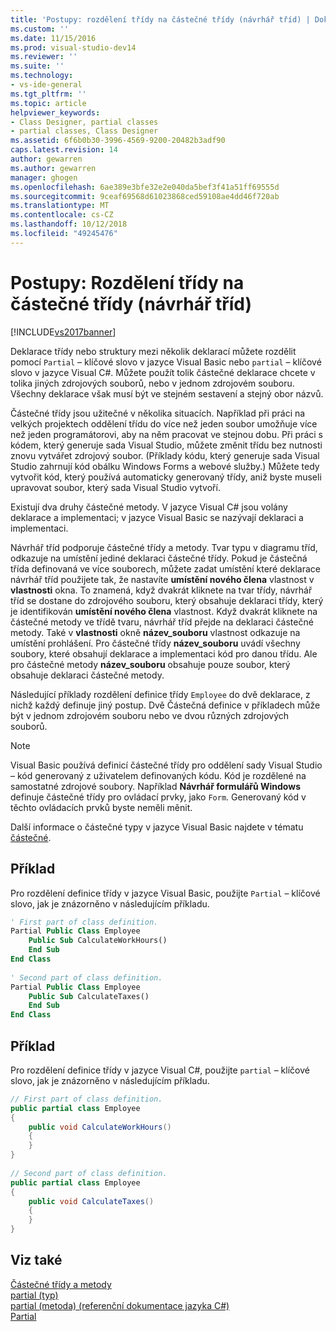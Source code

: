 ```yaml
---
title: 'Postupy: rozdělení třídy na částečné třídy (návrhář tříd) | Dokumentace Microsoftu'
ms.custom: ''
ms.date: 11/15/2016
ms.prod: visual-studio-dev14
ms.reviewer: ''
ms.suite: ''
ms.technology:
- vs-ide-general
ms.tgt_pltfrm: ''
ms.topic: article
helpviewer_keywords:
- Class Designer, partial classes
- partial classes, Class Designer
ms.assetid: 6f6b0b30-3996-4569-9200-20482b3adf90
caps.latest.revision: 14
author: gewarren
ms.author: gewarren
manager: ghogen
ms.openlocfilehash: 6ae389e3bfe32e2e040da5bef3f41a51ff69555d
ms.sourcegitcommit: 9ceaf69568d61023868ced59108ae4dd46f720ab
ms.translationtype: MT
ms.contentlocale: cs-CZ
ms.lasthandoff: 10/12/2018
ms.locfileid: "49245476"
---
```

# <a name="how-to-split-a-class-into-partial-classes-class-designer"></a>Postupy: Rozdělení třídy na částečné třídy (návrhář tříd)
[!INCLUDE[vs2017banner](../includes/vs2017banner.md)]

Deklarace třídy nebo struktury mezi několik deklarací můžete rozdělit pomocí `Partial` – klíčové slovo v jazyce Visual Basic nebo `partial` – klíčové slovo v jazyce Visual C#. Můžete použít tolik částečné deklarace chcete v tolika jiných zdrojových souborů, nebo v jednom zdrojovém souboru. Všechny deklarace však musí být ve stejném sestavení a stejný obor názvů.  
  
 Částečné třídy jsou užitečné v několika situacích. Například při práci na velkých projektech oddělení třídu do více než jeden soubor umožňuje více než jeden programátorovi, aby na něm pracovat ve stejnou dobu. Při práci s kódem, který generuje sada Visual Studio, můžete změnit třídu bez nutnosti znovu vytvářet zdrojový soubor. (Příklady kódu, který generuje sada Visual Studio zahrnují kód obálku Windows Forms a webové služby.) Můžete tedy vytvořit kód, který používá automaticky generovaný třídy, aniž byste museli upravovat soubor, který sada Visual Studio vytvoří.  
  
 Existují dva druhy částečné metody. V jazyce Visual C# jsou volány deklarace a implementaci; v jazyce Visual Basic se nazývají deklaraci a implementaci.  
  
 Návrhář tříd podporuje částečné třídy a metody. Tvar typu v diagramu tříd, odkazuje na umístění jediné deklaraci částečné třídy. Pokud je částečná třída definovaná ve více souborech, můžete zadat umístění které deklarace návrhář tříd použijete tak, že nastavíte **umístění nového člena** vlastnost v **vlastnosti** okna. To znamená, když dvakrát kliknete na tvar třídy, návrhář tříd se dostane do zdrojového souboru, který obsahuje deklaraci třídy, který je identifikován **umístění nového člena** vlastnost. Když dvakrát kliknete na částečné metody ve třídě tvaru, návrhář tříd přejde na deklaraci částečné metody. Také v **vlastnosti** okně **název_souboru** vlastnost odkazuje na umístění prohlášení. Pro částečné třídy **název_souboru** uvádí všechny soubory, které obsahují deklarace a implementaci kód pro danou třídu. Ale pro částečné metody **název_souboru** obsahuje pouze soubor, který obsahuje deklaraci částečné metody.  
  
 Následující příklady rozdělení definice třídy `Employee` do dvě deklarace, z nichž každý definuje jiný postup. Dvě Částečná definice v příkladech může být v jednom zdrojovém souboru nebo ve dvou různých zdrojových souborů.  
  
> [!NOTE]
>  Visual Basic používá definicí částečné třídy pro oddělení sady Visual Studio – kód generovaný z uživatelem definovaných kódu. Kód je rozdělené na samostatné zdrojové soubory. Například **Návrhář formulářů Windows** definuje částečné třídy pro ovládací prvky, jako `Form`. Generovaný kód v těchto ovládacích prvků byste neměli měnit.  
  
 Další informace o částečné typy v jazyce Visual Basic najdete v tématu [částečné](http://msdn.microsoft.com/library/7adaef80-f435-46e1-970a-269fff63b448).  
  
## <a name="example"></a>Příklad  
 Pro rozdělení definice třídy v jazyce Visual Basic, použijte `Partial` – klíčové slovo, jak je znázorněno v následujícím příkladu.  
  
```vb  
' First part of class definition.  
Partial Public Class Employee  
    Public Sub CalculateWorkHours()  
    End Sub  
End Class  
  
' Second part of class definition.  
Partial Public Class Employee  
    Public Sub CalculateTaxes()  
    End Sub  
End Class  
```  
  
## <a name="example"></a>Příklad  
 Pro rozdělení definice třídy v jazyce Visual C#, použijte `partial` – klíčové slovo, jak je znázorněno v následujícím příkladu.  
  
```csharp  
// First part of class definition.  
public partial class Employee  
{  
    public void CalculateWorkHours()  
    {  
    }  
}  
  
// Second part of class definition.  
public partial class Employee  
{  
    public void CalculateTaxes()  
    {  
    }  
}  
```  
  
## <a name="see-also"></a>Viz také  
 [Částečné třídy a metody](http://msdn.microsoft.com/library/804cecb7-62db-4f97-a99f-60975bd59fa1)   
 [partial (typ)](http://msdn.microsoft.com/library/27320743-a22e-4c7b-b0b3-53afe3607334)   
 [partial (metoda) (referenční dokumentace jazyka C#)](http://msdn.microsoft.com/library/43f40242-17e0-4452-8573-090503ad3137)   
 [Partial](http://msdn.microsoft.com/library/7adaef80-f435-46e1-970a-269fff63b448)



